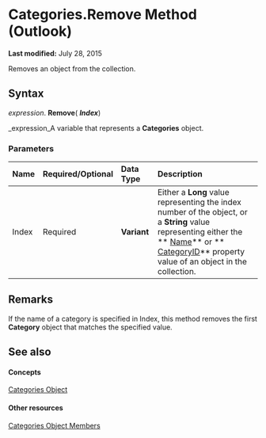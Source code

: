 
# Categories.Remove Method (Outlook)

 **Last modified:** July 28, 2015

Removes an object from the collection.

## Syntax

 _expression_. **Remove**( **_Index_**)

 _expression_A variable that represents a  **Categories** object.


### Parameters



|**Name**|**Required/Optional**|**Data Type**|**Description**|
|:-----|:-----|:-----|:-----|
|Index|Required| **Variant**|Either a  **Long** value representing the index number of the object, or a **String** value representing either the ** [Name](b9a711e9-f79d-f4f7-88bb-eaeb61d64089.md)** or ** [CategoryID](e75ed17a-940f-2325-8739-1367329854d2.md)** property value of an object in the collection.|

## Remarks

If the name of a category is specified in Index, this method removes the first  **Category** object that matches the specified value.


## See also


#### Concepts


 [Categories Object](319efa26-269d-9f2f-c8ec-33082e80a9e2.md)
#### Other resources


 [Categories Object Members](36fd8906-69fa-5aa8-b026-a2de208ccd56.md)
